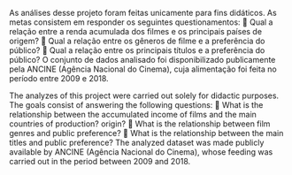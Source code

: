 As análises desse projeto foram feitas unicamente para fins didáticos. As metas 
consistem em responder os seguintes questionamentos: 
 Qual a relação entre a renda acumulada dos filmes e os principais países de 
origem?
 Qual a relação entre os gêneros de filme e a preferência do público?
 Qual a relação entre os principais títulos e a preferência do público?
O conjunto de dados analisado foi disponibilizado publicamente pela ANCINE 
(Agência Nacional do Cinema), cuja alimentação foi feita no período entre 2009 e 
2018.

The analyzes of this project were carried out solely for didactic purposes. The goals
consist of answering the following questions:
 What is the relationship between the accumulated income of films and the main countries of production?
origin?
 What is the relationship between film genres and public preference?
 What is the relationship between the main titles and public preference?
The analyzed dataset was made publicly available by ANCINE
(Agência Nacional do Cinema), whose feeding was carried out in the period between 2009 and
2018.
